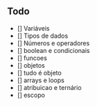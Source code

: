 ## Todo

- [] Variáveis 
- [] Tipos de dados 
- [] Números e operadores
- [] boolean e condicionais 
- [] funcoes 
- [] objetos 
- [] tudo é objeto 
- [] arrays e loops 
- [] atribuicao e ternário
- [] escopo
